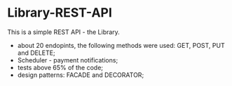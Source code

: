 # Library-REST-API

This is a simple REST API - the Library.

  - about 20 endopints, the following methods were used: GET, POST, PUT and DELETE;
  - Scheduler - payment notifications;
  - tests above 65% of the code;
  - design patterns: FACADE and DECORATOR;
